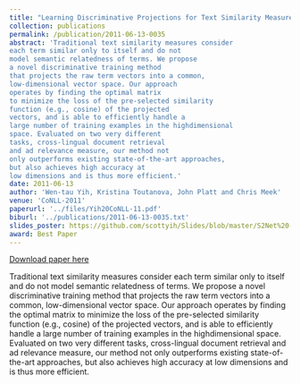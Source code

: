 ```yaml
---
title: "Learning Discriminative Projections for Text Similarity Measures"
collection: publications
permalink: /publication/2011-06-13-0035
abstract: 'Traditional text similarity measures consider
each term similar only to itself and do not
model semantic relatedness of terms. We propose
a novel discriminative training method
that projects the raw term vectors into a common,
low-dimensional vector space. Our approach
operates by finding the optimal matrix
to minimize the loss of the pre-selected similarity
function (e.g., cosine) of the projected
vectors, and is able to efficiently handle a
large number of training examples in the highdimensional
space. Evaluated on two very different
tasks, cross-lingual document retrieval
and ad relevance measure, our method not
only outperforms existing state-of-the-art approaches,
but also achieves high accuracy at
low dimensions and is thus more efficient.'
date: 2011-06-13
author: 'Wen-tau Yih, Kristina Toutanova, John Platt and Chris Meek'
venue: 'CoNLL-2011'
paperurl: '../files/Yih20CoNLL-11.pdf'
biburl: '../publications/2011-06-13-0035.txt'
slides_poster: https://github.com/scottyih/Slides/blob/master/S2Net%20-%20CoNLL-11%20-%20Deck.pptx
award: Best Paper
---
```


<a href='../files/Yih20CoNLL-11.pdf'>Download paper here</a>

Traditional text similarity measures consider
each term similar only to itself and do not
model semantic relatedness of terms. We propose
a novel discriminative training method
that projects the raw term vectors into a common,
low-dimensional vector space. Our approach
operates by finding the optimal matrix
to minimize the loss of the pre-selected similarity
function (e.g., cosine) of the projected
vectors, and is able to efficiently handle a
large number of training examples in the highdimensional
space. Evaluated on two very different
tasks, cross-lingual document retrieval
and ad relevance measure, our method not
only outperforms existing state-of-the-art approaches,
but also achieves high accuracy at
low dimensions and is thus more efficient.
